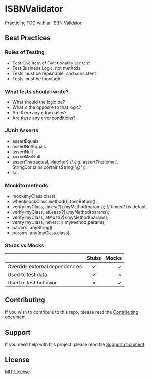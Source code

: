 # ISBNValidator

Practicing TDD with an ISBN Validator.

## Best Practices

### Rules of Testing

* Test One Item of Functionality per test
* Test Business Logic, not methods
* Tests must be repeatable, and consistent
* Tests must be thorough

### What tests should I write?

* What should the logic be?
* What is the opposite to that logic?
* Are there any edge cases?
* Are there any error conditions?

### JUnit Asserts

* assertEquals
* assertNotEquals
* assertNull
* assertNotNull
* assertThat(actual, Matcher) // e.g. assertThat(email, StringContains.containsString("@"));
* fail

### Mockito methods

* mock(myClass.class);
* when(mockClass.method()).thenReturn();
* verify(myClass, times(?)).myMethod(params); // times(1) is default
* verify(myClass, atLeast(?)).myMethod(params);
* verify(myClass, atMost(?)).myMethod(params);
* verify(myClass, never(?)).myMethod(params);
* params: anyString()
* params: any(myClass.class)

### Stubs vs Mocks

|               | Stubs          | Mocks |
| ------------- |:--------------:| -----:|
| Override external dependencies | ✓ | ✓ |
| Used to test data              | ✓ | ✗ |
| Used to test behavior          | ✗ | ✓ |

## Contributing

If you wish to contribute to this repo, please read the [Contributing document](.github/CONTRIBUTING.md).

## Support

If you need help with this project, please read the [Support document](.github/SUPPORT.md).

## License

[MIT License](LICENSE)
